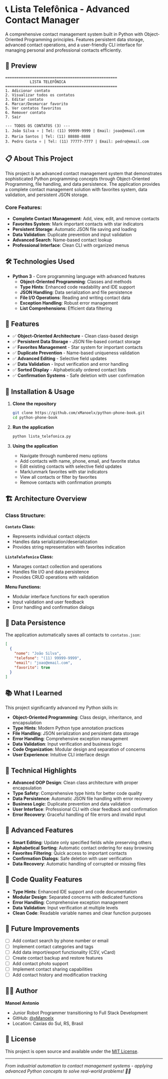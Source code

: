 # 📞 Lista Telefônica - Advanced Contact Manager

A comprehensive contact management system built in Python with Object-Oriented Programming principles. Features persistent data storage, advanced contact operations, and a user-friendly CLI interface for managing personal and professional contacts efficiently.

## 📸 Preview

```
==================================================
           LISTA TELEFÔNICA
==================================================
1. Adicionar contato
2. Visualizar todos os contatos
3. Editar contato
4. Marcar/Desmarcar favorito
5. Ver contatos favoritos
6. Remover contato
7. Sair

--- TODOS OS CONTATOS (3) ---
1. João Silva ⭐ | Tel: (11) 99999-9999 | Email: joao@email.com
2. Maria Santos | Tel: (11) 88888-8888
3. Pedro Costa ⭐ | Tel: (11) 77777-7777 | Email: pedro@email.com
```

## 📋 About This Project

This project is an advanced contact management system that demonstrates sophisticated Python programming concepts through Object-Oriented Programming, file handling, and data persistence. The application provides a complete contact management solution with favorites system, data validation, and persistent JSON storage.

### Core Features:
- **Complete Contact Management**: Add, view, edit, and remove contacts
- **Favorites System**: Mark important contacts with star indicators
- **Persistent Storage**: Automatic JSON file saving and loading
- **Data Validation**: Duplicate prevention and input validation
- **Advanced Search**: Name-based contact lookup
- **Professional Interface**: Clean CLI with organized menus

## 🛠️ Technologies Used

- **Python 3** - Core programming language with advanced features
  - **Object-Oriented Programming**: Classes and methods
  - **Type Hints**: Enhanced code readability and IDE support
  - **JSON Handling**: Data serialization and file persistence
  - **File I/O Operations**: Reading and writing contact data
  - **Exception Handling**: Robust error management
  - **List Comprehensions**: Efficient data filtering

## 🎯 Features

- ✅ **Object-Oriented Architecture** - Clean class-based design
- ✅ **Persistent Data Storage** - JSON file-based contact storage
- ✅ **Favorites Management** - Star system for important contacts
- ✅ **Duplicate Prevention** - Name-based uniqueness validation
- ✅ **Advanced Editing** - Selective field updates
- ✅ **Data Validation** - Input verification and error handling
- ✅ **Sorted Display** - Alphabetically ordered contact lists
- ✅ **Confirmation Systems** - Safe deletion with user confirmation

## 🔧 Installation & Usage

1. **Clone the repository**
   ```bash
   git clone https://github.com/xManoelx/python-phone-book.git
   cd python-phone-book
   ```

2. **Run the application**
   ```bash
   python lista_telefonica.py
   ```

3. **Using the application**
   - Navigate through numbered menu options
   - Add contacts with name, phone, email, and favorite status
   - Edit existing contacts with selective field updates
   - Mark/unmark favorites with star indicators
   - View all contacts or filter by favorites
   - Remove contacts with confirmation prompts

## 🏗️ Architecture Overview

### Class Structure:

**`Contato` Class:**
- Represents individual contact objects
- Handles data serialization/deserialization
- Provides string representation with favorites indication

**`ListaTelefonica` Class:**
- Manages contact collection and operations
- Handles file I/O and data persistence
- Provides CRUD operations with validation

**Menu Functions:**
- Modular interface functions for each operation
- Input validation and user feedback
- Error handling and confirmation dialogs

## 💾 Data Persistence

The application automatically saves all contacts to `contatos.json`:

```json
[
  {
    "nome": "João Silva",
    "telefone": "(11) 99999-9999",
    "email": "joao@email.com",
    "favorito": true
  }
]
```

## 📚 What I Learned

This project significantly advanced my Python skills in:

- **Object-Oriented Programming**: Class design, inheritance, and encapsulation
- **Type Hints**: Modern Python type annotation practices
- **File Handling**: JSON serialization and persistent data storage
- **Error Handling**: Comprehensive exception management
- **Data Validation**: Input verification and business logic
- **Code Organization**: Modular design and separation of concerns
- **User Experience**: Intuitive CLI interface design

## 🌟 Technical Highlights

- **Advanced OOP Design**: Clean class architecture with proper encapsulation
- **Type Safety**: Comprehensive type hints for better code quality
- **Data Persistence**: Automatic JSON file handling with error recovery
- **Business Logic**: Duplicate prevention and data validation
- **User Interface**: Professional CLI with clear feedback and confirmation
- **Error Recovery**: Graceful handling of file errors and invalid input

## 🔄 Advanced Features

- **Smart Editing**: Update only specified fields while preserving others
- **Alphabetical Sorting**: Automatic contact ordering for easy browsing
- **Favorites Filtering**: Quick access to important contacts
- **Confirmation Dialogs**: Safe deletion with user verification
- **Data Recovery**: Automatic handling of corrupted or missing files

## 🚀 Code Quality Features

- **Type Hints**: Enhanced IDE support and code documentation
- **Modular Design**: Separated concerns with dedicated functions
- **Error Handling**: Comprehensive exception management
- **Data Validation**: Input verification at multiple levels
- **Clean Code**: Readable variable names and clear function purposes

## 🔄 Future Improvements

- [ ] Add contact search by phone number or email
- [ ] Implement contact categories and tags
- [ ] Add data import/export functionality (CSV, vCard)
- [ ] Create contact backup and restore features
- [ ] Add contact photo support
- [ ] Implement contact sharing capabilities
- [ ] Add contact history and modification tracking

## 👨‍💻 Author

**Manoel Antonio**
- Junior Robot Programmer transitioning to Full Stack Development
- GitHub: [@xManoelx](https://github.com/xManoelx)
- Location: Caxias do Sul, RS, Brasil

## 📄 License

This project is open source and available under the [MIT License](LICENSE).

---

*From industrial automation to contact management systems - applying advanced Python concepts to solve real-world problems! 🤖📞*
